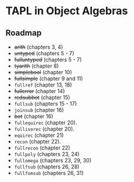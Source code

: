 # TAPL in Object Algebras

## Roadmap

- ~~arith~~ (chapters 3, 4)
- ~~untyped~~ (chapters 5 - 7)
- ~~fulluntyped~~ (chapters 5 - 7)
- ~~tyarith~~ (chapter 8)
- ~~simplebool~~ (chapter 10)
- ~~fullsimple~~ (chapter 9 and 11)
- `fullref` (chapter 13, 18)
- ~~fullerror~~ (chapter 14)
- ~~rcdsubbot~~ (chapter 15)
- `fullsub` (chapters 15 - 17)
- `joinsub` (chapter 16)
- ~~bot~~ (chapter 16)
- `fullequirec` (chapter 20).
- `fullisorec` (chapter 20).
- `equirec` (chapter 21)
- `recon` (chapter 22).
- `fullrecon` (chapter 22)
- `fullpoly` (chapters 23, 24)
- `fullomega` (chapters 23, 29, 30)
- `fullfsub` (chapters 26, 28)
- `fullfomsub` (chapters 26, 31)